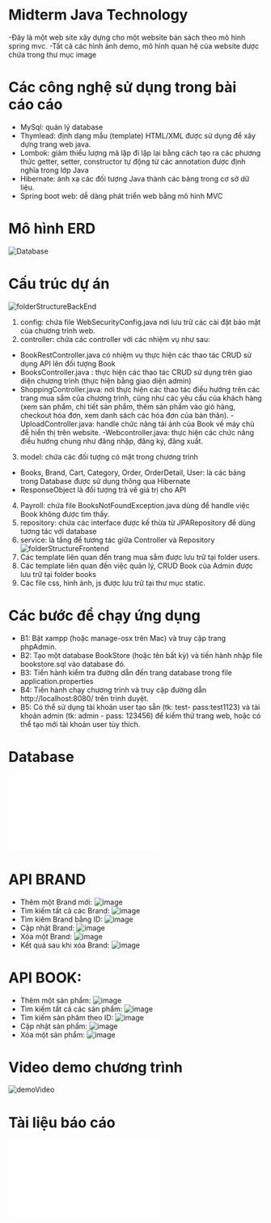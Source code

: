 # Midterm Java Technology
-Đây là một web site xây dựng cho một website bán sách theo mô hình spring mvc.
-Tất cả các hình ảnh demo, mô hình quan hệ của website được chứa trong thư mục image
# Các công nghệ sử dụng trong bài cáo cáo
- MySql: quản lý database
- Thymlead: định dạng mẫu (template) HTML/XML được sử dụng để xây dựng trang web java.
- Lombok: giảm thiểu lượng mã lặp đi lặp lại bằng cách tạo ra các phương thức getter, setter, constructor tự động từ các annotation được định nghĩa trong lớp Java
- Hibernate: ánh xạ các đối tượng Java thành các bảng trong cơ sở dữ liệu.
- Spring boot web: dễ dàng phát triển web bằng mô hình MVC
# Mô hình ERD
![Database](./image/ERD.jpg)
# Cấu trúc dự án
![folderStructureBackEnd](./image/backEnd.jpg)
1. config: chứa file WebSecurityConfig.java nơi lưu trữ các cài đặt bảo mật của chương trình web.
2. controller: chứa các controller với các nhiệm vụ như sau:
- BookRestController.java có nhiệm vụ thực hiện các thao tác CRUD sử dụng API lên đối tượng Book
- BooksController.java : thực hiện các thao tác CRUD sử dụng trên giao diện chương trình (thực hiện bằng giao diện admin)
- ShoppingController.java: nơi thực hiện các thao tác điều hướng trên các trang mua sắm của chương trình, cũng như các yêu cầu của khách hàng (xem sản phẩm, chi tiết sản phẩm, thêm sản phẩm vào giỏ hàng, checkout hóa đơn, xem danh sách các hóa đơn của bản thân).
-UploadController.java: handle chức năng tải ảnh của Book về máy chủ để hiển thị trên website.
-Webcontroller.java: thực hiện các chức năng điều hướng chung như đăng nhập, đăng ký, đăng xuất.
3. model: chứa các đối tượng có mặt trong chương trình
- Books, Brand, Cart, Category, Order, OrderDetail, User: là các bảng trong Database được sử dụng thông qua Hibernate
- ResponseObject là đối tượng trả về giá trị cho API
4. Payroll: chứa file BooksNotFoundException.java dùng để handle việc Book không được tìm thấy.
5. repository: chứa các interface được kế thừa từ JPARepository để dùng tương tác với database
6. service: là tầng để tương tác giữa Controller và Repository
![folderStructureFrontend](./image/frontEnd.jpg)
1. Các template liên quan đến trang mua sắm được lưu trữ tại folder users.
2. Các template liên quan đến việc quản lý, CRUD Book của Admin được lưu trữ tại folder books
3. Các file css, hình ảnh, js được lưu trữ tại thư mục static.
# Các bước để chạy ứng dụng
- B1: Bật xampp (hoặc manage-osx trên Mac) và truy cập trang phpAdmin.
- B2: Tạo một database BookStore (hoặc tên bất kỳ) và tiến hành nhập file bookstore.sql vào database đó.
- B3: Tiến hành kiểm tra đường dẫn đến trang database trong file application.properties
- B4: Tiến hành chạy chương trình và truy cập đường dẫn http://localhost:8080/ trên trình duyệt.
- B5: Có thể sử dụng tài khoản user tạo sẵn (tk: test- pass:test1123) và tài khoản admin (tk: admin - pass: 123456) để kiểm thử trang web, hoặc có thể tạo mới tài khoản user tùy thích.
# Database
![database](bookstore.sql)
# API BRAND
- Thêm một Brand mới:
![image](./image/addBrand.jpg)
- Tìm kiếm tất cả các Brand:
![image](./image/getAllBrand.jpg)
- Tìm kiêm Brand bằng ID:
![image](./image/getBrandByID.jpg)
- Cập nhật Brand:
![image](./image/updateBrand.jpg)
- Xóa một Brand:
![image](./image/deleteBrand.jpg)
- Kết quả sau khi xóa Brand:
![image](./image/afterDeleteBrand.jpg)
# API BOOK:
- Thêm một sản phẩm:
![image](./image/addBook.jpg)
- Tìm kiếm tất cả các sản phẩm:
![image](./image/getAllBook.jpg)
- Tìm kiếm sản phâm theo ID:
![image](./image/getBookByID.jpg)
- Cập nhật sản phẩm:
![image](./image/updateBook.jpg)
- Xóa một sản phẩm:
![image](./image/deleteBook.jpg)
# Video demo chương trình
![demoVideo](https://drive.google.com/file/d/1M69COCEkTvCvqd91Pq3JnZ8NfMocIWzp/view?usp=sharing)
# Tài liệu báo cáo
![docs](52100973_NguyenDatKhuong.pdf)
